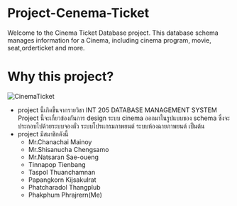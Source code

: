 # Project-Cenema-Ticket

Welcome to the Cinema Ticket Database project. This database schema manages information for a Cinema, including cinema program, movie, seat,orderticket and more.

# Why this project?
![CinemaTicket](https://github.com/user-attachments/assets/22e4ef70-123b-472e-90eb-353c39c4b6de)

- project นี้เกิดขึ้นจากรายวิชา INT 205 DATABASE MANAGEMENT SYSTEM Project นี้จะเกี่ยวข้องกันการ design ระบบ cinema ออกมาในรูปแบบของ schema ซึ่งจะประกอบไปด้วยระบบจองตั๋ว ระบบโปรเเกรมภาพยนต์ ระบบห้องฉายภาพยนต์ เป็นต้น
- project มีสมาชิกดังนี้
  - Mr.Chanachai Mainoy
  - Mr.Shisanucha Chengsamo
  - Mr.Natsaran Sae-oueng
  - Tinnapop Tienbang
  - Taspol Thuanchamnan
  - Papangkorn Kijsakulrat
  - Phatcharadol Thangplub
  - Phakphum Phrajrern(Me)
